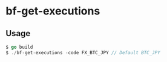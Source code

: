 # bf-get-executions

## Usage
``` go
$ go build
$ ./bf-get-executions -code FX_BTC_JPY // Default BTC_JPY

```

